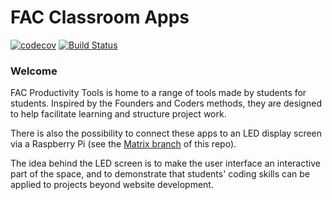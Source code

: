 # FAC Classroom Apps

[![codecov](https://codecov.io/gh/yvonne-liu/fac-hardware/branch/master/graph/badge.svg)](https://codecov.io/gh/yvonne-liu/fac-hardware)
[![Build Status](https://travis-ci.org/yvonne-liu/FAC-Hardware.svg?branch=master)](https://travis-ci.org/yvonne-liu/FAC-Hardware)

### Welcome

FAC Productivity Tools is home to a range of tools made by students for students. Inspired by the Founders and Coders methods, they are designed to help facilitate learning and structure project work. 

There is also the possibility to connect these apps to an LED display screen via a Raspberry Pi (see the [Matrix branch](https://github.com/yvonne-liu/FAC-Productivity/tree/matrix) of this repo).

The idea behind the LED screen is to make the user interface an interactive part of the space, and to demonstrate that students' coding skills can be applied to projects beyond website development.  
